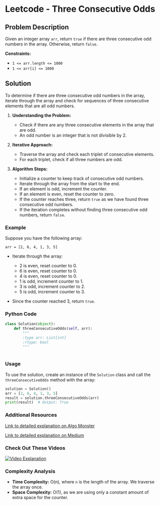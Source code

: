 # Leetcode - Three Consecutive Odds

## Problem Description

Given an integer array `arr`, return `true` if there are three consecutive odd numbers in the array. Otherwise, return `false`.

**Constraints:**
- `1 <= arr.length <= 1000`
- `1 <= arr[i] <= 1000`

## Solution

To determine if there are three consecutive odd numbers in the array, iterate through the array and check for sequences of three consecutive elements that are all odd numbers.

1. **Understanding the Problem:**
   - Check if there are any three consecutive elements in the array that are odd.
   - An odd number is an integer that is not divisible by 2.

2. **Iterative Approach:**
   - Traverse the array and check each triplet of consecutive elements.
   - For each triplet, check if all three numbers are odd.

3. **Algorithm Steps:**
   - Initialize a counter to keep track of consecutive odd numbers.
   - Iterate through the array from the start to the end.
   - If an element is odd, increment the counter.
   - If an element is even, reset the counter to zero.
   - If the counter reaches three, return `true` as we have found three consecutive odd numbers.
   - If the iteration completes without finding three consecutive odd numbers, return `false`.

### Example

Suppose you have the following array:

```
arr = [2, 6, 4, 1, 3, 5]
```

- Iterate through the array:
  - 2 is even, reset counter to 0.
  - 6 is even, reset counter to 0.
  - 4 is even, reset counter to 0.
  - 1 is odd, increment counter to 1.
  - 3 is odd, increment counter to 2.
  - 5 is odd, increment counter to 3.

- Since the counter reached 3, return `true`.

### Python Code

```python
class Solution(object):
    def threeConsecutiveOdds(self, arr):
        """
        :type arr: List[int]
        :rtype: bool
        """
        
```

### Usage

To use the solution, create an instance of the `Solution` class and call the `threeConsecutiveOdds` method with the array:

```python
solution = Solution()
arr = [2, 6, 4, 1, 3, 5]
result = solution.threeConsecutiveOdds(arr)
print(result)  # Output: True
```

### Additional Resources

[Link to detailed explanation on Algo Monster](https://algo.monster/liteproblems/1550)

[Link to detailed explanation on Medium](https://medium.com/@1chooo/leetcode-1550-three-consecutive-odds-go-7a157a76fcd0)



### Check Out These Videos

[![Video Explanation](https://img.youtube.com/vi/ErtxmIdMCf0/mqdefault.jpg)](https://youtu.be/ErtxmIdMCf0)

### Complexity Analysis

- **Time Complexity:** O(n), where `n` is the length of the array. We traverse the array once.
- **Space Complexity:** O(1), as we are using only a constant amount of extra space for the counter.